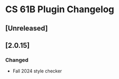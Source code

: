 <!-- Keep a Changelog guide -> https://keepachangelog.com -->

# CS 61B Plugin Changelog

## [Unreleased]

## [2.0.15]

### Changed


- Fall 2024 style checker
